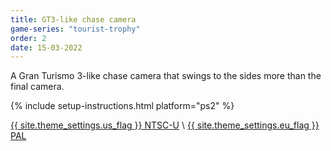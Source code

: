 ```yaml
---
title: GT3-like chase camera
game-series: "tourist-trophy"
order: 2
date: 15-03-2022
---
```


A Gran Turismo 3-like chase camera that swings to the sides more than the final camera.

{% include setup-instructions.html platform="ps2" %}

<a href="https://github.com/CookiePLMonster/Console-Cheat-Codes/blob/master/PS2/Tourist%20Trophy/GT3%20style%20camera/FF9C0E93_gt3cam.pnach" class="button" role="button" target="_blank">{{ site.theme_settings.us_flag }} NTSC-U</a> \\
<a href="https://github.com/CookiePLMonster/Console-Cheat-Codes/blob/master/PS2/Tourist%20Trophy/GT3%20style%20camera/CA9AA903_gt3cam.pnach" class="button" role="button" target="_blank">{{ site.theme_settings.eu_flag }} PAL</a>
